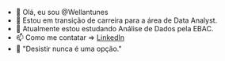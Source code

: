 - 👋 Olá, eu sou @Wellantunes
- 👀 Estou em transição de carreira para a área de Data Analyst.
- 🌱 Atualmente estou estudando Análise de Dados pela EBAC.
- 📫 Como me contatar => [LinkedIn](https://www.linkedin.com/in/wellington-antuness/)
- 💪 "Desistir nunca é uma opção."
<!---
Wellantunes/Wellantunes is a ✨ special ✨ repository because its `README.md` (this file) appears on your GitHub profile.
You can click the Preview link to take a look at your changes.
--->
